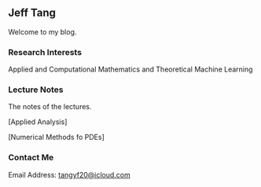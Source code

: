 ## Jeff Tang

Welcome to my blog.

### Research Interests

Applied and Computational Mathematics and Theoretical Machine Learning

### Lecture Notes

The notes of the lectures.

[Applied Analysis]

[Numerical Methods fo PDEs]


### Contact Me

Email Address: tangyf20@icloud.com
